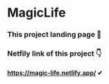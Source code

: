 # MagicLife
### This project landing page 📝
### Netfily link of this project 👇
#### https://magic-life.netlify.app/ ✔
